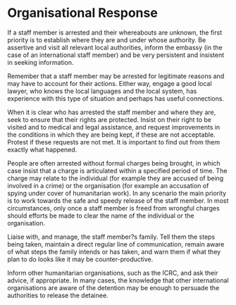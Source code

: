 [Title]: # (Organisational Response)
[Difficulty]: # (Beginner)
[Order]: # (1)

# Organisational Response



If a staff member is arrested and their whereabouts are unknown, the first priority is to establish where they are and under whose authority. Be assertive and visit all relevant local authorities, inform the embassy (in the case of an international staff member) and be very persistent and insistent in seeking information.

Remember that a staff member may be arrested for legitimate reasons and may have to account for their actions. Either way, engage a good local lawyer, who knows the local languages and the local system, has experience with this type of situation and perhaps has useful connections.

When it is clear who has arrested the staff member and where they are, seek to ensure that their rights are protected. Insist on their right to be visited and to medical and legal assistance, and request improvements in the conditions in which they are being kept, if these are not acceptable. Protest if these requests are not met. It is important to find out from them exactly what happened.

People are often arrested without formal charges being brought, in which case insist that a charge is articulated within a specified period of time. The charge may relate to the individual (for example they are accused of being involved in a crime) or the organisation (for example an accusation of spying under cover of humanitarian work). In any scenario the main priority is to work towards the safe and speedy release of the staff member. In most circumstances, only once a staff member is freed from wrongful charges should efforts be made to clear the name of the individual or the organisation.

Liaise with, and manage, the staff member?s family. Tell them the steps being taken, maintain a direct regular line of communication, remain aware of what steps the family intends or has taken, and warn them if what they plan to do looks like it may be counter-productive.

Inform other humanitarian organisations, such as the ICRC, and ask their advice, if appropriate. In many cases, the knowledge that other international organisations are aware of the detention may be enough to persuade the authorities to release the detainee.

